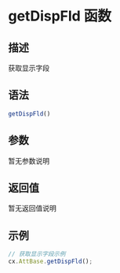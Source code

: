 # getDispFld 函数

## 描述
获取显示字段

## 语法
```javascript
getDispFld()
```

## 参数
暂无参数说明

## 返回值
暂无返回值说明

## 示例
```javascript
// 获取显示字段示例
cx.AttBase.getDispFld();
```